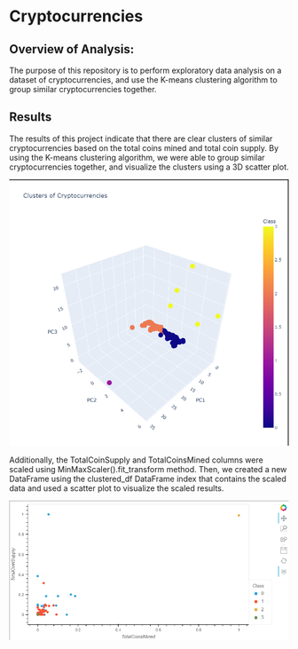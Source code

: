 # Cryptocurrencies

## Overview of Analysis:

The purpose of this repository is to perform exploratory data analysis on a dataset of cryptocurrencies, and use the K-means clustering algorithm to group similar cryptocurrencies together.

## Results
The results of this project indicate that there are clear clusters of similar cryptocurrencies based on the total coins mined and total coin supply. By using the K-means clustering algorithm, we were able to group similar cryptocurrencies together, and visualize the clusters using a 3D scatter plot. 

![3D Scatter](https://github.com/JGarza4903/Cryptocurrencies/blob/main/Images/scatter3D.png)



Additionally, the TotalCoinSupply and TotalCoinsMined columns were scaled using MinMaxScaler().fit_transform method. 
Then, we created a new DataFrame using the clustered_df DataFrame index that contains the scaled data and used a scatter plot to visualize the scaled results.

![scatter](https://github.com/JGarza4903/Cryptocurrencies/blob/main/Images/scatter.png)

